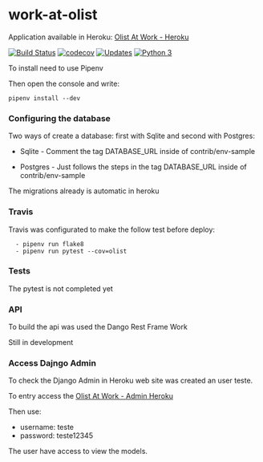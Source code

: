 # work-at-olist


Application available in Heroku: [Olist At Work - Heroku](https://olistproject.herokuapp.com/)

[![Build Status](https://travis-ci.com/jona04/work-at-olist.svg?branch=master)](https://travis-ci.com/jona04/work-at-olist)
[![codecov](https://codecov.io/gh/jona04/work-at-olist/branch/master/graph/badge.svg)](https://codecov.io/gh/jona04/work-at-olist)
[![Updates](https://pyup.io/repos/github/jona04/work-at-olist/shield.svg)](https://pyup.io/repos/github/jona04/work-at-olist/)
[![Python 3](https://pyup.io/repos/github/jona04/work-at-olist/python-3-shield.svg)](https://pyup.io/repos/github/jona04/work-at-olist/)


To install need to use Pipenv

Then open the console and write:
```console
pipenv install --dev
```

### Configuring the database

Two ways of create a database: first with Sqlite and second with Postgres:

* Sqlite - Comment the tag DATABASE_URL inside of contrib/env-sample

* Postgres - Just follows the steps in the tag DATABASE_URL inside of contrib/env-sample

The migrations already is automatic in heroku

### Travis

Travis was configurated to make the follow test before deploy:

```
  - pipenv run flake8
  - pipenv run pytest --cov=olist
```

### Tests

The pytest is not completed yet

### API 

To build the api was used the Dango Rest Frame Work

Still in development

### Access Dajngo Admin

To check the Django Admin in Heroku web site was created an user teste.

To entry access the [Olist At Work - Admin Heroku](https://olistproject.herokuapp.com/admin)

Then use:
* username: teste
* password: teste12345

The user have access to view the models.

